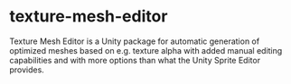 # texture-mesh-editor
Texture Mesh Editor is a Unity package for automatic generation of optimized meshes based on e.g. texture alpha with added manual editing capabilities and with more options than what the Unity Sprite Editor provides.

